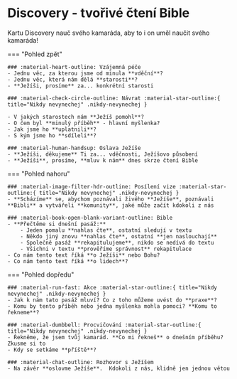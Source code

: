 # Discovery - tvořivé čtení Bible
Kartu Discovery nauč svého kamaráda, aby to i on uměl naučit svého kamaráda!

=== "Pohled zpět"

    ### :material-heart-outline: Vzájemná péče
    - Jednu věc, za kterou jsme od minula **vděční**?
    - Jednu věc, která nám dělá **starosti**?
    - **Ježíši, prosíme** za... konkrétní starosti

    ### :material-check-circle-outline: Návrat :material-star-outline:{ title="Nikdy nevynechej" .nikdy-nevynechej }

    - V jakých starostech nám **Ježíš pomohl**?
    - O čem byl **minulý příběh** - hlavní myšlenka?
    - Jak jsme ho **uplatnili**?
    - S kým jsme ho **sdíleli**?

    ### :material-human-handsup: Oslava Ježíše
    - **Ježíši, děkujeme** Ti za... vděčnosti, Ježíšovo působení
    - **Ježíši**, prosíme, **mluv k nám** dnes skrze čtení Bible


=== "Pohled nahoru"

    ### :material-image-filter-hdr-outline: Posílení vize :material-star-outline:{ title="Nikdy nevynechej" .nikdy-nevynechej }
    - **Scházíme** se, abychom poznávali živého **Ježíše**, poznávali **Bibli** a vytvářeli **komunity**, jaké může začít kdokoli z nás

    ### :material-book-open-blank-variant-outline: Bible
    - **Přečtěme si dnešní pasáž:**
        - Jeden pomalu **nahlas čte**, ostatní sledují v textu
        - Někdo jiný znovu **nahlas čte**, ostatní **jen naslouchají**
        - Společně pasáž **rekapitulujeme**, nikdo se nedívá do textu
        - Všichni v textu **prověříme správnost** rekapitulace
    - Co nám tento text říká **o Ježíši** nebo Bohu?
    - Co nám tento text říká **o lidech**?

=== "Pohled dopředu"

    ### :material-run-fast: Akce :material-star-outline:{ title="Nikdy nevynechej" .nikdy-nevynechej }
    - Jak k nám tato pasáž mluví? Co z toho můžeme uvést do **praxe**?
    - Komu by tento příběh nebo jedna myšlenka mohla pomoci? **Komu to řekneme**?

    ### :material-dumbbell: Procvičování :material-star-outline:{ title="Nikdy nevynechej" .nikdy-nevynechej }
    - Řekněme, že jsem tvůj kamarád. **Co mi řekneš** o dnešním příběhu? Zkusme si to
    - Kdy se setkáme **příště**?

    ### :material-chat-outline: Rozhovor s Ježíšem
    - Na závěr **oslovme Ježíše**.  Kdokoli z nás, klidně jen jednou větou
